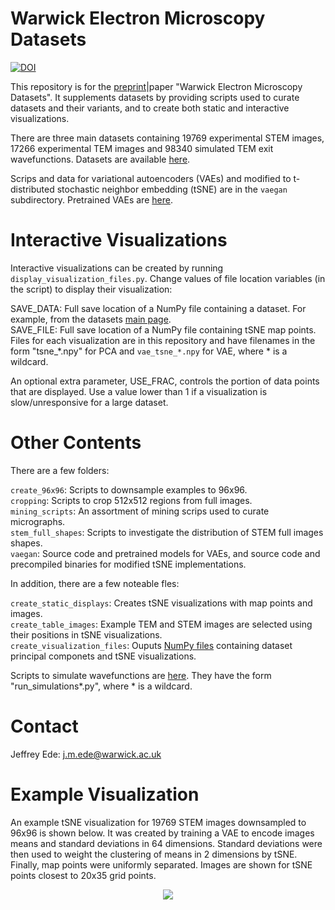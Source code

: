 # Warwick Electron Microscopy Datasets

[![DOI](https://zenodo.org/badge/DOI/10.5281/zenodo.3708904.svg)](https://doi.org/10.5281/zenodo.3708904)

This repository is for the [preprint](https://arxiv.org/abs/2003.01113)|paper "Warwick Electron Microscopy Datasets". It supplements datasets by providing scripts used to curate datasets and their variants, and to create both static and interactive visualizations.

There are three main datasets containing 19769 experimental STEM images, 17266 experimental TEM images and 98340 simulated TEM exit wavefunctions. Datasets are available [here](https://github.com/Jeffrey-Ede/datasets/wiki).

Scrips and data for variational autoencoders (VAEs) and modified to t-distributed stochastic neighbor embedding (tSNE) are in the `vaegan` subdirectory. Pretrained VAEs are [here](https://drive.google.com/drive/folders/1vdEKgrg6ymsvBO0LnwCPbfpeqZ9Z7Kan?usp=sharing).

# Interactive Visualizations

Interactive visualizations can be created by running `display_visualization_files.py`. Change values of file location variables (in the script) to display their visualization:

SAVE_DATA: Full save location of a NumPy file containing a dataset. For example, from the datasets [main page](https://github.com/Jeffrey-Ede/datasets/wiki).  
SAVE_FILE: Full save location of a NumPy file containing tSNE map points. Files for each visualization are in this repository and have filenames in the form "tsne_*.npy" for PCA and `vae_tsne_*.npy` for VAE, where * is a wildcard.  

An optional extra parameter, USE_FRAC, controls the portion of data points that are displayed. Use a value lower than 1 if a visualization is slow/unresponsive for a large dataset. 

# Other Contents

There are a few folders:

`create_96x96`: Scripts to downsample examples to 96x96.  
`cropping`: Scripts to crop 512x512 regions from full images.  
`mining_scripts`: An assortment of mining scrips used to curate micrographs.  
`stem_full_shapes`: Scripts to investigate the distribution of STEM full images shapes.  
`vaegan`: Source code and pretrained models for VAEs, and source code and precompiled binaries for modified tSNE implementations.

In addition, there are a few noteable fles:

`create_static_displays`: Creates tSNE visualizations with map points and images.  
`create_table_images`: Example TEM and STEM images are selected using their positions in tSNE visualizations.  
`create_visualization_files`: Ouputs [NumPy files](https://docs.scipy.org/doc/numpy/reference/generated/numpy.lib.format.html) containing dataset principal componets and tSNE visualizations.  

Scripts to simulate wavefunctions are [here](https://github.com/Jeffrey-Ede/One-Shot/tree/master/wavefunctions). They have the form "run_simulations*.py", where * is a wildcard.

# Contact

Jeffrey Ede: j.m.ede@warwick.ac.uk

# Example Visualization

An example tSNE visualization for 19769 STEM images downsampled to 96x96 is shown below. It was created by training a VAE to encode images means and standard deviations in 64 dimensions. Standard deviations were then used to weight the clustering of means in 2 dimensions by tSNE. Finally, map points were uniformly separated. Images are shown for tSNE points closest to 20x35 grid points. 


<p align="center">
  <img src="vaegan/vae_stem_downsampled_96x96_uniform.png">
</p>
